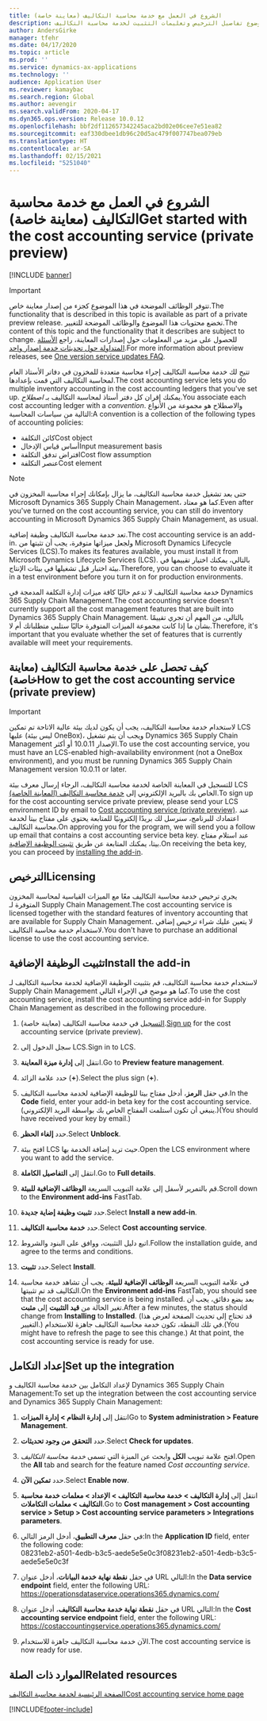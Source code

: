 ```yaml
---
title: الشروع في العمل مع خدمة محاسبة التكاليف (معاينة خاصة)
description: يوفر هذا الموضوع تفاصيل الترخيص وتعليمات التثبيت لخدمة محاسبة التكاليف.
author: AndersGirke
manager: tfehr
ms.date: 04/17/2020
ms.topic: article
ms.prod: ''
ms.service: dynamics-ax-applications
ms.technology: ''
audience: Application User
ms.reviewer: kamaybac
ms.search.region: Global
ms.author: aevengir
ms.search.validFrom: 2020-04-17
ms.dyn365.ops.version: Release 10.0.12
ms.openlocfilehash: bbf2df112657342245aca2bd02e06cee7e51ea82
ms.sourcegitcommit: eaf330dbee1db96c20d5ac479f007747bea079eb
ms.translationtype: HT
ms.contentlocale: ar-SA
ms.lasthandoff: 02/15/2021
ms.locfileid: "5251040"
---
```

# <a name="get-started-with-the-cost-accounting-service-private-preview"></a><span data-ttu-id="75bcc-103">الشروع في العمل مع خدمة محاسبة التكاليف (معاينة خاصة)</span><span class="sxs-lookup"><span data-stu-id="75bcc-103">Get started with the cost accounting service (private preview)</span></span>

[!INCLUDE [banner](../includes/banner.md)]

> [!IMPORTANT]
> <span data-ttu-id="75bcc-104">تتوفر الوظائف الموضحة في هذا الموضوع كجزء من إصدار معاينة خاص.</span><span class="sxs-lookup"><span data-stu-id="75bcc-104">The functionality that is described in this topic is available as part of a private preview release.</span></span> <span data-ttu-id="75bcc-105">تخضع محتويات هذا الموضوع والوظائف الموضحة للتغيير.</span><span class="sxs-lookup"><span data-stu-id="75bcc-105">The content of this topic and the functionality that it describes are subject to change.</span></span> <span data-ttu-id="75bcc-106">للحصول على مزيد من المعلومات حول إصدارات المعاينة، راجع [الأسئلة المتداولة حول تحديثات خدمة إصدار واحد](../../fin-ops-core/fin-ops/get-started/one-version.md).</span><span class="sxs-lookup"><span data-stu-id="75bcc-106">For more information about preview releases, see [One version service updates FAQ](../../fin-ops-core/fin-ops/get-started/one-version.md).</span></span>

<span data-ttu-id="75bcc-107">تتيح لك خدمة محاسبة التكاليف إجراء محاسبة متعددة للمخزون في دفاتر الأستاذ العام لمحاسبة التكاليف التي قمت بإعدادها.</span><span class="sxs-lookup"><span data-stu-id="75bcc-107">The cost accounting service lets you do multiple inventory accounting in the cost accounting ledgers that you've set up.</span></span> <span data-ttu-id="75bcc-108">يمكنك إقران كل دفتر أستاذ لمحاسبة التكاليف بـ *اصطلاح*.</span><span class="sxs-lookup"><span data-stu-id="75bcc-108">You associate each cost accounting ledger with a *convention*.</span></span> <span data-ttu-id="75bcc-109">والاصطلاح هو مجموعة من الأنواع التالية من سياسات المحاسبة:</span><span class="sxs-lookup"><span data-stu-id="75bcc-109">A convention is a collection of the following types of accounting policies:</span></span>

- <span data-ttu-id="75bcc-110">كائن التكلفة</span><span class="sxs-lookup"><span data-stu-id="75bcc-110">Cost object</span></span>
- <span data-ttu-id="75bcc-111">أساس قياس الإدخال</span><span class="sxs-lookup"><span data-stu-id="75bcc-111">Input measurement basis</span></span>
- <span data-ttu-id="75bcc-112">افتراض تدفق التكلفة</span><span class="sxs-lookup"><span data-stu-id="75bcc-112">Cost flow assumption</span></span>
- <span data-ttu-id="75bcc-113">عنصر التكلفة</span><span class="sxs-lookup"><span data-stu-id="75bcc-113">Cost element</span></span>

> [!NOTE]
> <span data-ttu-id="75bcc-114">حتى بعد تشغيل خدمة محاسبة التكاليف، ما يزال بإمكانك إجراء محاسبة المخزون في Microsoft Dynamics 365 Supply Chain Management، كما هو معتاد.</span><span class="sxs-lookup"><span data-stu-id="75bcc-114">Even after you've turned on the cost accounting service, you can still do  inventory accounting in Microsoft Dynamics 365 Supply Chain Management, as usual.</span></span>

<span data-ttu-id="75bcc-115">تعد خدمة محاسبة التكاليف وظيفة إضافية.</span><span class="sxs-lookup"><span data-stu-id="75bcc-115">The cost accounting service is an add-in.</span></span> <span data-ttu-id="75bcc-116">ولجعل ميزاتها متوفرة، يجب أن تثبتها من Microsoft Dynamics Lifecycle Services (LCS).</span><span class="sxs-lookup"><span data-stu-id="75bcc-116">To makes its features available, you must install it from Microsoft Dynamics Lifecycle Services (LCS).</span></span> <span data-ttu-id="75bcc-117">بالتالي، يمكنك اختيار تقييمها في بيئة اختبار قبل تشغيلها في بيئات الإنتاج.</span><span class="sxs-lookup"><span data-stu-id="75bcc-117">Therefore, you can choose to evaluate it in a test environment before you turn it on for production environments.</span></span>

<span data-ttu-id="75bcc-118">خدمة محاسبة التكاليف لا تدعم حاليًا كافة ميزات إدارة التكلفة المدمجة في Dynamics 365 Supply Chain Management.</span><span class="sxs-lookup"><span data-stu-id="75bcc-118">The cost accounting service doesn't currently support all the cost management features that are built into Dynamics 365 Supply Chain Management.</span></span> <span data-ttu-id="75bcc-119">بالتالي، من المهم أن تجري تقييمًا بشأن ما إذا كانت مجموعة الميزات المتوفرة حاليًا ستلبي متطلباتك أم لا.</span><span class="sxs-lookup"><span data-stu-id="75bcc-119">Therefore, it's important that you evaluate whether the set of features that is currently available will meet your requirements.</span></span>

## <a name="how-to-get-the-cost-accounting-service-private-preview"></a><a name="sign-up"></a><span data-ttu-id="75bcc-120">كيف تحصل على خدمة محاسبة التكاليف (معاينة خاصة)</span><span class="sxs-lookup"><span data-stu-id="75bcc-120">How to get the cost accounting service (private preview)</span></span>

> [!IMPORTANT]
> <span data-ttu-id="75bcc-121">لاستخدام خدمة محاسبة التكاليف، يجب أن يكون لديك بيئة عالية الاتاحة تم تمكين LCS عليها (ليس بيئة OneBox)، ويجب أن يتم تشغيل Dynamics 365 Supply Chain Management الإصدار 10.0.11 أو أكثر.</span><span class="sxs-lookup"><span data-stu-id="75bcc-121">To use the cost accounting service, you must have an LCS-enabled high-availability environment (not a OneBox environment), and you must be running Dynamics 365 Supply Chain Management version 10.0.11 or later.</span></span>

<span data-ttu-id="75bcc-122">للتسجيل في المعاينة الخاصة لخدمة محاسبة التكاليف، الرجاء إرسال معرف بيئة LCS الخاص بك بالبريد الإلكتروني إلى [خدمة محاسبة التكاليف (المعاينة الخاصة)](mailto:aevengir@microsoft.com?subject=Cost%20accounting%20service%20%28private%20preview%29).</span><span class="sxs-lookup"><span data-stu-id="75bcc-122">To sign up for the cost accounting service private preview, please send your LCS environment ID by email to [Cost accounting service (private preview)](mailto:aevengir@microsoft.com?subject=Cost%20accounting%20service%20%28private%20preview%29).</span></span> <span data-ttu-id="75bcc-123">عند اعتمادك للبرنامج، سنرسل لك بريدًا إلكترونيًا للمتابعة يحتوي على مفتاح بيتا لخدمة محاسبة التكاليف.</span><span class="sxs-lookup"><span data-stu-id="75bcc-123">On approving you for the program, we will send you a follow up email that contains a cost accounting service beta key.</span></span> <span data-ttu-id="75bcc-124">عند استلام مفتاح بيتا، يمكنك المتابعة عن طريق [تثبيت الوظيفة الإضافية](#install).</span><span class="sxs-lookup"><span data-stu-id="75bcc-124">On receiving the beta key, you can proceed by [installing the add-in](#install).</span></span>

## <a name="licensing"></a><span data-ttu-id="75bcc-125">الترخيص</span><span class="sxs-lookup"><span data-stu-id="75bcc-125">Licensing</span></span>

<span data-ttu-id="75bcc-126">يجري ترخيص خدمة محاسبة التكاليف معًا مع الميزات القياسية لمحاسبة المخزون المتوفرة لـ Supply Chain Management.</span><span class="sxs-lookup"><span data-stu-id="75bcc-126">The cost accounting service is licensed together with the standard features of inventory accounting that are available for Supply Chain Management.</span></span> <span data-ttu-id="75bcc-127">لا يتعين عليك شراء ترخيص إضافي لاستخدام خدمة محاسبة التكاليف.</span><span class="sxs-lookup"><span data-stu-id="75bcc-127">You don't have to purchase an additional license to use the cost accounting service.</span></span>

## <a name="install-the-add-in"></a><a name="install"></a><span data-ttu-id="75bcc-128">تثبيت الوظيفة الإضافية</span><span class="sxs-lookup"><span data-stu-id="75bcc-128">Install the add-in</span></span>

<span data-ttu-id="75bcc-129">لاستخدام خدمة محاسبة التكاليف، قم بتثبيت الوظيفة الإضافية لخدمة محاسبة التكاليف لـ Supply Chain Management كما هو موضح في الإجراء التالي.</span><span class="sxs-lookup"><span data-stu-id="75bcc-129">To use the cost accounting service, install the cost accounting service add-in for Supply Chain Management as described in the following procedure.</span></span>

1. <span data-ttu-id="75bcc-130">[التسجيل](#sign-up) في خدمة محاسبة التكاليف (معاينة خاصة).</span><span class="sxs-lookup"><span data-stu-id="75bcc-130">[Sign up](#sign-up) for the cost accounting service (private preview).</span></span>

1. <span data-ttu-id="75bcc-131">سجل الدخول إلى LCS.</span><span class="sxs-lookup"><span data-stu-id="75bcc-131">Sign in to LCS.</span></span>

1. <span data-ttu-id="75bcc-132">انتقل إلى **إدارة ميزة المعاينة**.</span><span class="sxs-lookup"><span data-stu-id="75bcc-132">Go to **Preview feature management**.</span></span>

1. <span data-ttu-id="75bcc-133">حدد علامة الزائد (**+**).</span><span class="sxs-lookup"><span data-stu-id="75bcc-133">Select the plus sign (**+**).</span></span>

1. <span data-ttu-id="75bcc-134">في حقل **الرمز**، أدخل مفتاح بيتا للوظيفة الإضافية لخدمة محاسبة التكاليف.</span><span class="sxs-lookup"><span data-stu-id="75bcc-134">In the **Code** field, enter your add-in beta key for the cost accounting service.</span></span> <span data-ttu-id="75bcc-135">(ينبغي أن تكون استلمت المفتاح الخاص بك بواسطة البريد الإلكتروني.)</span><span class="sxs-lookup"><span data-stu-id="75bcc-135">(You should have received your key by email.)</span></span>

1. <span data-ttu-id="75bcc-136">حدد **إلغاء الحظر**.</span><span class="sxs-lookup"><span data-stu-id="75bcc-136">Select **Unblock**.</span></span>

1. <span data-ttu-id="75bcc-137">افتح بيئة LCS حيث تريد إضافة الخدمة بها.</span><span class="sxs-lookup"><span data-stu-id="75bcc-137">Open the LCS environment where you want to add the service.</span></span>

1. <span data-ttu-id="75bcc-138">انتقل إلى **التفاصيل الكاملة**.</span><span class="sxs-lookup"><span data-stu-id="75bcc-138">Go to **Full details**.</span></span>

1. <span data-ttu-id="75bcc-139">قم بالتمرير لأسفل إلى علامة التبويب السريعة **الوظائف الإضافية للبيئة**.</span><span class="sxs-lookup"><span data-stu-id="75bcc-139">Scroll down to the **Environment add-ins** FastTab.</span></span>

1. <span data-ttu-id="75bcc-140">حدد **تثبيت وظيفة إضاية جديدة**.</span><span class="sxs-lookup"><span data-stu-id="75bcc-140">Select **Install a new add-in**.</span></span>

1. <span data-ttu-id="75bcc-141">حدد **خدمة محاسبة التكاليف**.</span><span class="sxs-lookup"><span data-stu-id="75bcc-141">Select **Cost accounting service**.</span></span>

1. <span data-ttu-id="75bcc-142">اتبع دليل التثبيت، ووافق على البنود والشروط.</span><span class="sxs-lookup"><span data-stu-id="75bcc-142">Follow the installation guide, and agree to the terms and conditions.</span></span>

1. <span data-ttu-id="75bcc-143">حدد **تثبيت**.</span><span class="sxs-lookup"><span data-stu-id="75bcc-143">Select **Install**.</span></span>

1. <span data-ttu-id="75bcc-144">في علامة التبويب السريعة **الوظائف الإضافية للبيئة**، يجب أن تشاهد خدمة محاسبة التكاليف قد تم تثبيتها.</span><span class="sxs-lookup"><span data-stu-id="75bcc-144">On the **Environment add-ins** FastTab, you should see that the cost accounting service is being installed.</span></span> <span data-ttu-id="75bcc-145">بعد بضع دقائق، يجب أن تغير الحالة من **قيد التثبيت** إلى **مثبت**.</span><span class="sxs-lookup"><span data-stu-id="75bcc-145">After a few minutes, the status should change from **Installing** to **Installed**.</span></span> <span data-ttu-id="75bcc-146">(قد تحتاج إلى تحديث الصفحة لعرض هذا التغيير.) في تلك النقطة، تكون خدمة محاسبة التكاليف جاهزة للاستخدام.</span><span class="sxs-lookup"><span data-stu-id="75bcc-146">(You might have to refresh the page to see this change.) At that point, the cost accounting service is ready for use.</span></span>

## <a name="set-up-the-integration"></a><span data-ttu-id="75bcc-147">إعداد التكامل</span><span class="sxs-lookup"><span data-stu-id="75bcc-147">Set up the integration</span></span>

<span data-ttu-id="75bcc-148">لإعداد التكامل بين خدمة محاسبة الكاليف و Dynamics 365 Supply Chain Management:</span><span class="sxs-lookup"><span data-stu-id="75bcc-148">To set up the integration between the cost accounting service and Dynamics 365 Supply Chain Management:</span></span>

1. <span data-ttu-id="75bcc-149">انتقل إلى **إدارة النظام > إدارة الميزات**</span><span class="sxs-lookup"><span data-stu-id="75bcc-149">Go to **System administration > Feature Management**.</span></span>

1. <span data-ttu-id="75bcc-150">حدد **التحقق من وجود تحديثات**.</span><span class="sxs-lookup"><span data-stu-id="75bcc-150">Select **Check for updates**.</span></span>

1. <span data-ttu-id="75bcc-151">افتح علامة تبويب **الكل** وابحث عن الميزة التي تسمى *خدمة محاسبة التكاليف*.</span><span class="sxs-lookup"><span data-stu-id="75bcc-151">Open the **All** tab and search for the feature named *Cost accounting service*.</span></span>

1. <span data-ttu-id="75bcc-152">حدد **تمكين الآن**.</span><span class="sxs-lookup"><span data-stu-id="75bcc-152">Select **Enable now**.</span></span>

1. <span data-ttu-id="75bcc-153">انتقل إلى **إدارة التكاليف > خدمة محاسبة التكاليف > الإعداد > معلمات خدمة محاسبة التكاليف > معلمات التكاملات**.</span><span class="sxs-lookup"><span data-stu-id="75bcc-153">Go to **Cost management > Cost accounting service > Setup > Cost accounting service parameters > Integrations parameters**.</span></span>

1. <span data-ttu-id="75bcc-154">في حقل **معرف التطبيق**، أدخل الرمز التالي:</span><span class="sxs-lookup"><span data-stu-id="75bcc-154">In the **Application ID** field, enter the following code:</span></span><br> <span data-ttu-id="75bcc-155">08231eb2-a501-4edb-b3c5-aede5e5e0c3f</span><span class="sxs-lookup"><span data-stu-id="75bcc-155">08231eb2-a501-4edb-b3c5-aede5e5e0c3f</span></span>

1. <span data-ttu-id="75bcc-156">في حقل **نقطة نهاية خدمة البيانات**، أدخل عنوان URL التالي:</span><span class="sxs-lookup"><span data-stu-id="75bcc-156">In the **Data service endpoint** field, enter the following URL:</span></span><br>https://operationsdataservice.operations365.dynamics.com/

1. <span data-ttu-id="75bcc-157">في حقل **نقطة نهاية خدمة محاسبة التكاليف**، أدخل عنوان URL التالي:</span><span class="sxs-lookup"><span data-stu-id="75bcc-157">In the **Cost accounting service endpoint** field, enter the following URL:</span></span><br>https://costaccountingservice.operations365.dynamics.com/

1. <span data-ttu-id="75bcc-158">الآن خدمة محاسبة التكاليف جاهزة للاستخدام.</span><span class="sxs-lookup"><span data-stu-id="75bcc-158">The cost accounting service is now ready for use.</span></span>

## <a name="related-resources"></a><span data-ttu-id="75bcc-159">الموارد ذات الصلة</span><span class="sxs-lookup"><span data-stu-id="75bcc-159">Related resources</span></span>

[<span data-ttu-id="75bcc-160">الصفحة الرئيسية لخدمة محاسبة التكاليف</span><span class="sxs-lookup"><span data-stu-id="75bcc-160">Cost accounting service home page</span></span>](cost-accounting-service-home.md)


[!INCLUDE[footer-include](../../includes/footer-banner.md)]